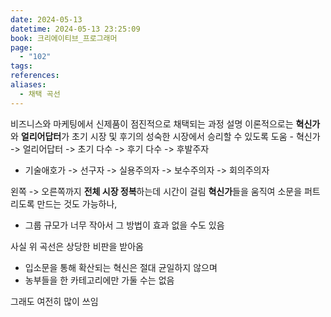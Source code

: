 ```yaml
---
date: 2024-05-13
datetime: 2024-05-13 23:25:09
book: 크리에이티브_프로그래머
page:
  - "102"
tags: 
references: 
aliases:
  - 채택 곡선
---
```

비즈니스와 마케팅에서 신제품이 점진적으로 채택되는 과정 설명
이론적으로는 **혁신가**와 **얼리어답터**가 초기 시장 및 후기의 성숙한 시장에서 승리할 수 있도록 도움
- 혁신가 -> 얼리어답터 -> 초기 다수 -> 후기 다수 -> 후발주자
- 기술애호가 -> 선구자 -> 실용주의자 -> 보수주의자 -> 회의주의자

왼쪽 -> 오른쪽까지 **전체 시장 정복**하는데 시간이 걸림
**혁신가**들을 움직여 소문을 퍼트리도록 만드는 것도 가능하나,
- 그룹 규모가 너무 작아서 그 방법이 효과 없을 수도 있음

사실 위 곡선은 상당한 비판을 받아옴
- 입소문을 통해 확산되는 혁신은 절대 균일하지 않으며
- 농부들을 한 카테고리에만 가둘 수는 없음

그래도 여전히 많이 쓰임